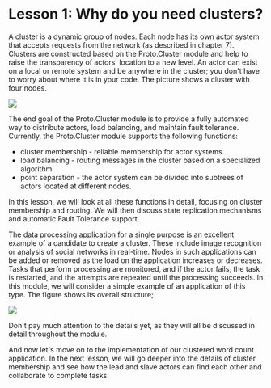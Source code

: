 # Lesson 1:  Why do you need clusters?

A cluster is a dynamic group of nodes. Each node has its own actor system that accepts requests from the network (as described in chapter 7). Clusters are constructed based on the Proto.Cluster module and help to raise the transparency of actors' location to a new level. An actor can exist on a local or remote system and be anywhere in the cluster; you don't have to worry about where it is in your code. The picture shows a cluster with four nodes.

![](../../images/8_1_1.png)

The end goal of the Proto.Cluster module is to provide a fully automated way to distribute actors, load balancing, and maintain fault tolerance. Currently, the Proto.Cluster module supports the following functions:

- cluster membership - reliable membership for actor systems.
- load balancing - routing messages in the cluster based on a specialized algorithm.
- point separation - the actor system can be divided into subtrees of actors located at different nodes.

In this lesson, we will look at all these functions in detail, focusing on cluster membership and routing. We will then discuss state replication mechanisms and automatic Fault Tolerance support.

The data processing application for a single purpose is an excellent example of a candidate to create a cluster. These include image recognition or analysis of social networks in real-time. Nodes in such applications can be added or removed as the load on the application increases or decreases. Tasks that perform processing are monitored, and if the actor fails, the task is restarted, and the attempts are repeated until the processing succeeds. In this module, we will consider a simple example of an application of this type. The figure shows its overall structure; 

![](../../images/8_1_2.png)

Don't pay much attention to the details yet, as they will all be discussed in detail throughout the module.

And now let's move on to the implementation of our clustered word count application. In the next lesson, we will go deeper into the details of cluster membership and see how the lead and slave actors can find each other and collaborate to complete tasks.